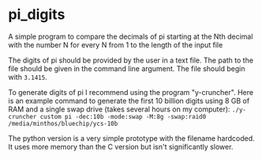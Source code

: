 # pi_digits
A simple program to compare the decimals of pi starting at the Nth decimal with the number N for every N from 1 to the length of the input file

The digits of pi should be provided by the user in a text file. The path to the file should be given in the command line argument. The file should begin with `3.1415`.

To generate digits of pi I recommend using the program "y-cruncher". Here is an example command to generate the first 10 billion digits using 8 GB of RAM and a single swap drive (takes several hours on my computer):
`./y-cruncher custom pi -dec:10b -mode:swap -M:8g -swap:raid0 /media/minthos/bluechip/ycs-10b`

The python version is a very simple prototype with the filename hardcoded. It uses more memory than the C version but isn't significantly slower.
